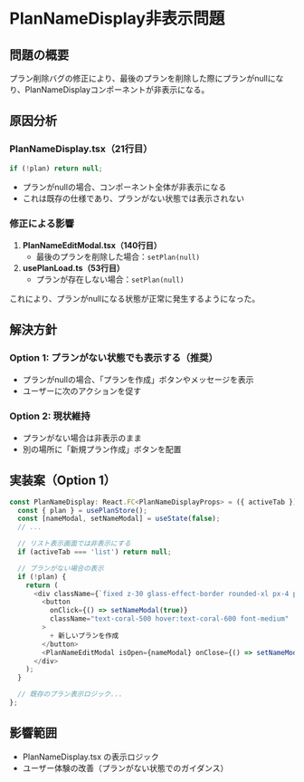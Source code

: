 # PlanNameDisplay非表示問題

## 問題の概要

プラン削除バグの修正により、最後のプランを削除した際にプランがnullになり、PlanNameDisplayコンポーネントが非表示になる。

## 原因分析

### PlanNameDisplay.tsx（21行目）

```typescript
if (!plan) return null;
```

- プランがnullの場合、コンポーネント全体が非表示になる
- これは既存の仕様であり、プランがない状態では表示されない

### 修正による影響

1. **PlanNameEditModal.tsx（140行目）**
   - 最後のプランを削除した場合：`setPlan(null)`
2. **usePlanLoad.ts（53行目）**
   - プランが存在しない場合：`setPlan(null)`

これにより、プランがnullになる状態が正常に発生するようになった。

## 解決方針

### Option 1: プランがない状態でも表示する（推奨）

- プランがnullの場合、「プランを作成」ボタンやメッセージを表示
- ユーザーに次のアクションを促す

### Option 2: 現状維持

- プランがない場合は非表示のまま
- 別の場所に「新規プラン作成」ボタンを配置

## 実装案（Option 1）

```typescript
const PlanNameDisplay: React.FC<PlanNameDisplayProps> = ({ activeTab }) => {
  const { plan } = usePlanStore();
  const [nameModal, setNameModal] = useState(false);
  // ...

  // リスト表示画面では非表示にする
  if (activeTab === 'list') return null;

  // プランがない場合の表示
  if (!plan) {
    return (
      <div className={`fixed z-30 glass-effect-border rounded-xl px-4 py-3 ...`}>
        <button
          onClick={() => setNameModal(true)}
          className="text-coral-500 hover:text-coral-600 font-medium"
        >
          + 新しいプランを作成
        </button>
        <PlanNameEditModal isOpen={nameModal} onClose={() => setNameModal(false)} />
      </div>
    );
  }

  // 既存のプラン表示ロジック...
};
```

## 影響範囲

- PlanNameDisplay.tsx の表示ロジック
- ユーザー体験の改善（プランがない状態でのガイダンス）

